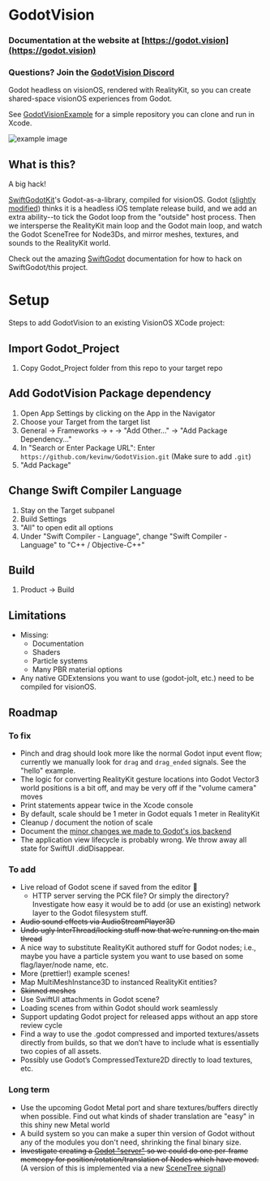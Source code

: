 # GodotVision

### Documentation at the website at [https://godot.vision](https://godot.vision)

### Questions? Join the [GodotVision Discord](https://discord.gg/XvB4dwGUtF)

Godot headless on visionOS, rendered with RealityKit, so you can create shared-space visionOS experiences from Godot.

See [GodotVisionExample](https://github.com/kevinw/GodotVisionExample) for a simple repository you can clone and run in Xcode.

![example image](https://raw.githubusercontent.com/kevinw/GodotVisionExample/main/docs/screenshot1.jpg)

## What is this?

A big hack!

[SwiftGodotKit](https://github.com/migueldeicaza/SwiftGodotKit)'s Godot-as-a-library, compiled for visionOS. Godot ([slightly modified](https://github.com/multijam/godot/commits/visionos/?author=kevinw)) thinks it is a headless iOS template release build, and we add an extra ability--to tick the Godot loop from the "outside" host process. Then we intersperse the RealityKit main loop and the Godot main loop, and watch the Godot SceneTree for Node3Ds, and mirror meshes, textures, and sounds to the RealityKit world.

Check out the amazing [SwiftGodot](https://migueldeicaza.github.io/SwiftGodotDocs/documentation/swiftgodot/) documentation for how to hack on SwiftGodot/this project.


# Setup
Steps to add GodotVision to an existing VisionOS XCode project:

## Import Godot_Project
1. Copy Godot_Project folder from this repo to your target repo

## Add GodotVision Package dependency
1. Open App Settings by clicking on the App in the Navigator
1. Choose your Target from the target list
1. General -> Frameworks -> `+` -> "Add Other..." -> "Add Package Dependency..."
1. In "Search or Enter Package URL": Enter `https://github.com/kevinw/GodotVision.git` (Make sure to add `.git`)
1. "Add Package"

## Change Swift Compiler Language
1. Stay on the Target subpanel
1. Build Settings
1. "All" to open edit all options
1. Under "Swift Compiler - Language", change "Swift Compiler - Language" to "C++ / Objective-C++"

## Build
1. Product -> Build

## Limitations

* Missing:
    * Documentation
    * Shaders
    * Particle systems
    * Many PBR material options
* Any native GDExtensions you want to use (godot-jolt, etc.) need to be compiled for visionOS.

## Roadmap

### To fix

* Pinch and drag should look more like the normal Godot input event flow; currently we manually look for `drag` and `drag_ended` signals. See the "hello" example.
* The logic for converting RealityKit gesture locations into Godot Vector3 world positions is a bit off, and may be very off if the "volume camera" moves
* Print statements appear twice in the Xcode console
* By default, scale should be 1 meter in Godot equals 1 meter in RealityKit
* Cleanup / document the notion of scale
* Document the [minor changes we made to Godot's ios backend](https://github.com/multijam/godot)
* The application view lifecycle is probably wrong. We throw away all state for SwiftUI .didDisappear.

### To add

* Live reload of Godot scene if saved from the editor 🤩
    * HTTP server serving the PCK file? Or simply the directory? Investigate how easy it would be to add (or use an existing) network layer to the Godot filesystem stuff.
* ~~Audio sound effects via AudioStreamPlayer3D~~
* ~~Undo ugly InterThread/locking stuff now that we’re running on the main thread~~
* A nice way to substitute RealityKit authored stuff for Godot nodes; i.e., maybe you have a particle system you want to use based on some flag/layer/node name, etc.
* More (prettier!) example scenes!
* Map MultiMeshInstance3D to instanced RealityKit entities?
* ~~Skinned meshes~~
* Use SwiftUI attachments in Godot scene?
* Loading scenes from within Godot should work seamlessly
* Support updating Godot project for released apps without an app store review cycle
* Find a way to use the .godot compressed and imported textures/assets directly from builds, so that we don’t have to include what is essentially two copies of all assets.
* Possibly use Godot’s CompressedTexture2D directly to load textures, etc.

### Long term

* Use the upcoming Godot Metal port and share textures/buffers directly when possible. Find out what kinds of shader translation are "easy" in this shiny new Metal world
* A build system so you can make a super thin version of Godot without any of the modules you don't need, shrinking the final binary size.
* ~~Investigate creating a [Godot "server"](https://docs.godotengine.org/en/stable/tutorials/performance/using_servers.html) so we could do one per-frame memcopy for position/rotation/translation of Nodes which have moved.~~ (A version of this is implemented via a new [SceneTree signal](https://github.com/multijam/godot/commit/f09eb5198f52c3503eda82fc2986ab0e36a4ad17))

